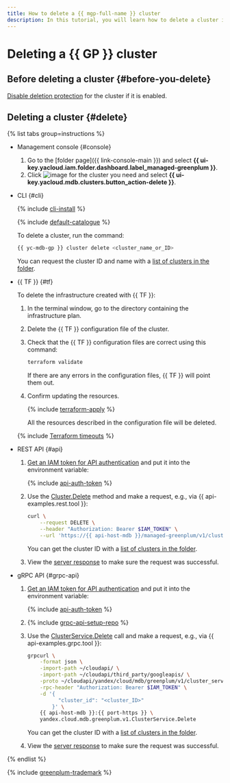 ```yaml
---
title: How to delete a {{ mgp-full-name }} cluster
description: In this tutorial, you will learn how to delete a cluster in {{ mgp-name }}.
---
```


# Deleting a {{ GP }} cluster

## Before deleting a cluster {#before-you-delete}

[Disable deletion protection](./update.md#change-additional-settings) for the cluster if it is enabled.

## Deleting a cluster {#delete}

{% list tabs group=instructions %}

- Management console {#console}

  1. Go to the [folder page]({{ link-console-main }}) and select **{{ ui-key.yacloud.iam.folder.dashboard.label_managed-greenplum }}**.
  1. Click ![image](../../_assets/console-icons/ellipsis.svg) for the cluster you need and select **{{ ui-key.yacloud.mdb.clusters.button_action-delete }}**.

- CLI {#cli}

    {% include [cli-install](../../_includes/cli-install.md) %}

    {% include [default-catalogue](../../_includes/default-catalogue.md) %}

    To delete a cluster, run the command:

    ```bash
    {{ yc-mdb-gp }} cluster delete <cluster_name_or_ID>
    ```

    You can request the cluster ID and name with a [list of clusters in the folder](cluster-list.md#list-clusters).

- {{ TF }} {#tf}

  To delete the infrastructure created with {{ TF }}:

    1. In the terminal window, go to the directory containing the infrastructure plan.
    1. Delete the {{ TF }} configuration file of the cluster.
    1. Check that the {{ TF }} configuration files are correct using this command:

        ```bash
        terraform validate
        ```

       If there are any errors in the configuration files, {{ TF }} will point them out.

    1. Confirm updating the resources.

       {% include [terraform-apply](../../_includes/mdb/terraform/apply.md) %}

       All the resources described in the configuration file will be deleted.

  {% include [Terraform timeouts](../../_includes/mdb/mgp/terraform-timeouts.md) %}

- REST API {#api}

    1. [Get an IAM token for API authentication](../api-ref/authentication.md) and put it into the environment variable:

        {% include [api-auth-token](../../_includes/mdb/api-auth-token.md) %}

    1. Use the [Cluster.Delete](../api-ref/Cluster/delete.md) method and make a request, e.g., via {{ api-examples.rest.tool }}:

        ```bash
        curl \
            --request DELETE \
            --header "Authorization: Bearer $IAM_TOKEN" \
            --url 'https://{{ api-host-mdb }}/managed-greenplum/v1/clusters/<cluster_ID>'
        ```

        You can get the cluster ID with a [list of clusters in the folder](cluster-list.md#list-clusters).

    1. View the [server response](../api-ref/Cluster/delete.md#yandex.cloud.operation.Operation) to make sure the request was successful.

- gRPC API {#grpc-api}

    1. [Get an IAM token for API authentication](../api-ref/authentication.md) and put it into the environment variable:

        {% include [api-auth-token](../../_includes/mdb/api-auth-token.md) %}

    1. {% include [grpc-api-setup-repo](../../_includes/mdb/grpc-api-setup-repo.md) %}

    1. Use the [ClusterService.Delete](../api-ref/grpc/Cluster/delete.md) call and make a request, e.g., via {{ api-examples.grpc.tool }}:

        ```bash
        grpcurl \
            -format json \
            -import-path ~/cloudapi/ \
            -import-path ~/cloudapi/third_party/googleapis/ \
            -proto ~/cloudapi/yandex/cloud/mdb/greenplum/v1/cluster_service.proto \
            -rpc-header "Authorization: Bearer $IAM_TOKEN" \
            -d '{
                  "cluster_id": "<cluster_ID>"
                }' \
            {{ api-host-mdb }}:{{ port-https }} \
            yandex.cloud.mdb.greenplum.v1.ClusterService.Delete
        ```

        You can get the cluster ID with a [list of clusters in the folder](cluster-list.md#list-clusters).

    1. View the [server response](../api-ref/grpc/Cluster/delete.md#yandex.cloud.operation.Operation) to make sure the request was successful.

{% endlist %}

{% include [greenplum-trademark](../../_includes/mdb/mgp/trademark.md) %}
